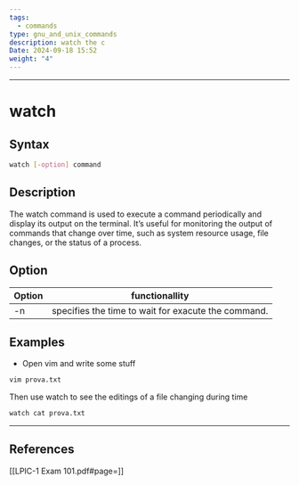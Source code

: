 ```yaml
---
tags:
  - commands
type: gnu_and_unix_commands
description: watch the c
Date: 2024-09-18 15:52
weight: "4"
---
```


___
# watch

## Syntax
```bash
watch [-option] command
```

## Description
The watch command is used to execute a command periodically and display its output on the terminal. It’s useful for monitoring the output of commands that change over time, such as system resource usage, file changes, or the status of a process.

## Option

| Option | functionallity                                      |
| ------ | --------------------------------------------------- |
| -n     | specifies the time to wait for exacute the command. |


## Examples
- Open vim and write some stuff
```bash
vim prova.txt
```
Then use watch to see the editings of a file changing during time
```bash
watch cat prova.txt
```
___
## References
[[LPIC-1 Exam 101.pdf#page=]]